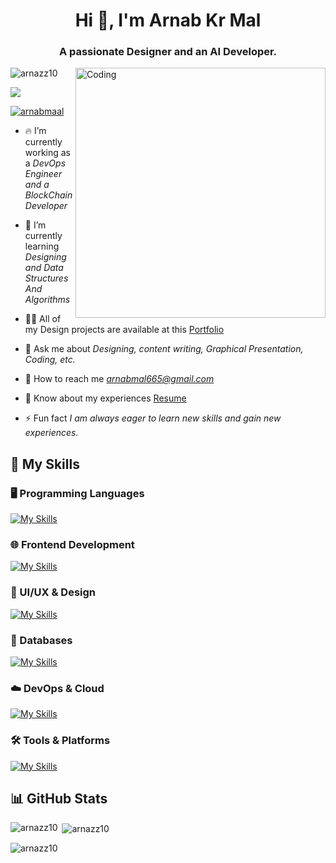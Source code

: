 <h1 align="center">Hi 👋, I'm Arnab Kr Mal</h1>
<h3 align="center">A passionate Designer and an AI Developer.</h3>
<img align="right" alt="Coding" width="400" src="https://t4.ftcdn.net/jpg/05/97/74/29/360_F_597742919_gNwhTPLDD1T9ACAJXZ9qVuvCVFsDvXCe.jpg">

<p align="left"> <img src="https://komarev.com/ghpvc/?username=arnazz10&label=Profile%20views&color=0e75b6&style=flat" alt="arnazz10" /> </p>

<a href="https://www.linkedin.com/in/arnab-mal-74454127a/"><img src="https://img.shields.io/badge/-LinkedIn-0072b1?&style=for-the-badge&logo=linkedin&logoColor=white"></a>

<p align="left"> <a href="https://twitter.com/arnabmaal" target="blank"><img src="https://img.shields.io/twitter/follow/arnabmaal?logo=twitter&style=for-the-badge" alt="arnabmaal" /></a> </p>

- 🔥 I’m currently working as a *DevOps Engineer and a BlockChain Developer*

- 🌱 I’m currently learning *Designing and Data Structures And Algorithms*

- 👨‍💻 All of my Design projects are available at this [Portfolio](https://www.behance.net/arnabmal)

- 💬 Ask me about *Designing, content writing, Graphical Presentation, Coding, etc.*

- 📧 How to reach me *arnabmal665@gmail.com*

- 📝 Know about my experiences [Resume](https://acrobat.adobe.com/id/urn:aaid:sc:ap:5836d282-443f-45c5-891f-2cf25b5ff7d1)

- ⚡ Fun fact *I am always eager to learn new skills and gain new experiences.*

## 🚀 My Skills

### 🖥️ Programming Languages
[![My Skills](https://skillicons.dev/icons?i=c,cpp,java,py,ts)](https://skillicons.dev)

### 🌐 Frontend Development
[![My Skills](https://skillicons.dev/icons?i=react,vue)](https://skillicons.dev)

### 🎨 UI/UX & Design
[![My Skills](https://skillicons.dev/icons?i=figma,xd,illustrator,indesign)](https://skillicons.dev)

### 💾 Databases
[![My Skills](https://skillicons.dev/icons?i=mysql)](https://skillicons.dev)

### ☁️ DevOps & Cloud
[![My Skills](https://skillicons.dev/icons?i=docker,kubernetes,aws,gcp,azure)](https://skillicons.dev)

### 🛠️ Tools & Platforms
[![My Skills](https://skillicons.dev/icons?i=git,github,vscode,linux)](https://skillicons.dev)

## 📊 GitHub Stats

<p><img align="left" src="https://github-readme-stats.vercel.app/api/top-langs?username=arnazz10&show_icons=true&locale=en&layout=compact" alt="arnazz10" /></p>

<p>&nbsp;<img align="center" src="https://github-readme-stats.vercel.app/api?username=arnazz10&show_icons=true&locale=en" alt="arnazz10" /></p>

<p><img align="center" src="https://github-readme-streak-stats.herokuapp.com/?user=arnazz10&" alt="arnazz10" /></p>

